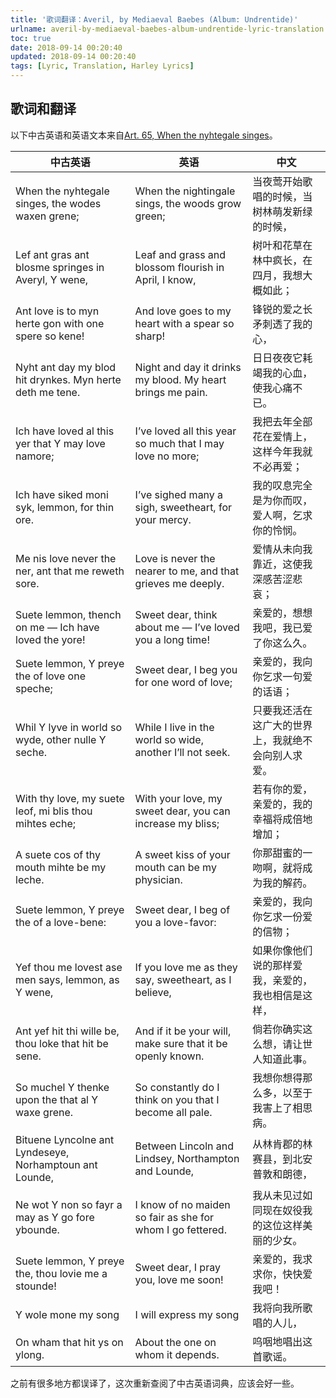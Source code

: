 ```yaml
---
title: '歌词翻译：Averil, by Mediaeval Baebes (Album: Undrentide)'
urlname: averil-by-mediaeval-baebes-album-undrentide-lyric-translation
toc: true
date: 2018-09-14 00:20:40
updated: 2018-09-14 00:20:40
tags: [Lyric, Translation, Harley Lyrics]
---
```


## 歌词和翻译

以下中古英语和英语文本来自[Art. 65, When the nyhtegale singes](http://d.lib.rochester.edu/camelot/text/fein-harley2253-volume-2-article-65)。

| 中古英语 | 英语 | 中文 |
| ------- | ---- | ---- |
| When the nyhtegale singes, the wodes waxen grene; | When the nightingale sings, the woods grow green; | 当夜莺开始歌唱的时候，当树林萌发新绿的时候， |
| Lef ant gras ant blosme springes in Averyl, Y wene, | Leaf and grass and blossom flourish in April, I know, | 树叶和花草在林中疯长，在四月，我想大概如此； |
| Ant love is to myn herte gon with one spere so kene! | And love goes to my heart with a spear so sharp! | 锋锐的爱之长矛刺透了我的心，|
| Nyht ant day my blod hit drynkes. Myn herte deth me tene. | Night and day it drinks my blood. My heart brings me pain. | 日日夜夜它耗竭我的心血，使我心痛不已。 |
| Ich have loved al this yer that Y may love namore; | I’ve loved all this year so much that I may love no more; | 我把去年全部花在爱情上，这样今年我就不必再爱； |
| Ich have siked moni syk, lemmon, for thin ore. | I’ve sighed many a sigh, sweetheart, for your mercy. | 我的叹息完全是为你而叹，爱人啊，乞求你的怜悯。 |
| Me nis love never the ner, ant that me reweth sore. | Love is never the nearer to me, and that grieves me deeply. | 爱情从未向我靠近，这使我深感苦涩悲哀； |
| Suete lemmon, thench on me — Ich have loved the yore! | Sweet dear, think about me — I’ve loved you a long time! | 亲爱的，想想我吧，我已爱了你这么久。 |
| Suete lemmon, Y preye the of love one speche; | Sweet dear, I beg you for one word of love; | 亲爱的，我向你乞求一句爱的话语； |
| Whil Y lyve in world so wyde, other nulle Y seche. | While I live in the world so wide, another I’ll not seek. | 只要我还活在这广大的世界上，我就绝不会向别人求爱。 |
| With thy love, my suete leof, mi blis thou mihtes eche; | With your love, my sweet dear, you can increase my bliss; | 若有你的爱，亲爱的，我的幸福将成倍地增加； |
| A suete cos of thy mouth mihte be my leche. | A sweet kiss of your mouth can be my physician. | 你那甜蜜的一吻啊，就将成为我的解药。 |
| Suete lemmon, Y preye the of a love-bene: | Sweet dear, I beg of you a love-favor: | 亲爱的，我向你乞求一份爱的信物； |
| Yef thou me lovest ase men says, lemmon, as Y wene, | If you love me as they say, sweetheart, as I believe, | 如果你像他们说的那样爱我，亲爱的，我也相信是这样， |
| Ant yef hit thi wille be, thou loke that hit be sene. | And if it be your will, make sure that it be openly known. | 倘若你确实这么想，请让世人知道此事。 |
| So muchel Y thenke upon the that al Y waxe grene. | So constantly do I think on you that I become all pale. | 我想你想得那么多，以至于我害上了相思病。 |
| Bituene Lyncolne ant Lyndeseye, Norhamptoun ant Lounde, | Between Lincoln and Lindsey, Northampton and Lounde, | 从林肯郡的林赛县，到北安普敦和朗德， |
| Ne wot Y non so fayr a may as Y go fore ybounde. | I know of no maiden so fair as she for whom I go fettered. | 我从未见过如同现在奴役我的这位这样美丽的少女。 |
| Suete lemmon, Y preye the, thou lovie me a stounde! | Sweet dear, I pray you, love me soon! | 亲爱的，我求求你，快快爱我吧！ |
| Y wole mone my song | I will express my song | 我将向我所歌唱的人儿， |
| On wham that hit ys on ylong. | About the one on whom it depends. | 呜咽地唱出这首歌谣。 |

之前有很多地方都误译了，这次重新查阅了中古英语词典，应该会好一些。
